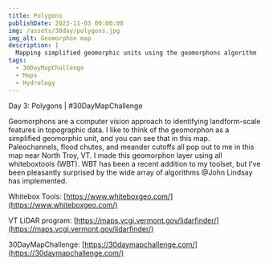 ```yaml
---
title: Polygons
publishDate: 2023-11-03 00:00:00
img: /assets/30day/polygons.jpg
img_alt: Geomorphon map
description: |
  Mapping simplified geomorphic units using the geomorphons algorithm
tags:
  - 30DayMapChallenge
  - Maps
  - Hydrology
---
```


Day 3: Polygons | #30DayMapChallenge

Geomorphons are a computer vision approach to identifying landform-scale features in topographic data.  I like to think of the geomorphon as a simplified geomorphic unit, and you can see that in this map.  Paleochannels, flood chutes, and meander cutoffs all pop out to me in this map near North Troy, VT.  I made this geomorphon layer using all whiteboxtools (WBT).  WBT has been a recent addition to my toolset, but I’ve been pleasantly surprised by the wide array of algorithms @John Lindsay has implemented.   

Whitebox Tools:  [https://www.whiteboxgeo.com/](https://www.whiteboxgeo.com/)

VT LiDAR program:  [https://maps.vcgi.vermont.gov/lidarfinder/](https://maps.vcgi.vermont.gov/lidarfinder/)

30DayMapChallenge:  [https://30daymapchallenge.com/](https://30daymapchallenge.com/)

